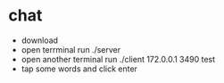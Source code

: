 # chat
* download
* open terrminal run ./server
* open another terminal run ./client 172.0.0.1 3490 test
* tap some words and click enter
